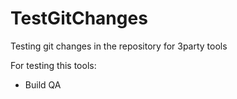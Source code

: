 # TestGitChanges
Testing git changes in the repository for 3party tools

For testing this tools:

- Build QA
